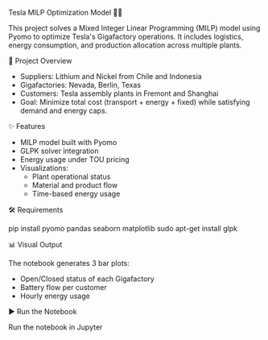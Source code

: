 ﻿Tesla MILP Optimization Model 🚗🔋

This project solves a Mixed Integer Linear Programming (MILP) model using Pyomo to optimize Tesla's Gigafactory operations. It includes logistics, energy consumption, and production allocation across multiple plants.

 📘 Project Overview

- Suppliers: Lithium and Nickel from Chile and Indonesia
- Gigafactories: Nevada, Berlin, Texas
- Customers: Tesla assembly plants in Fremont and Shanghai
- Goal: Minimize total cost (transport + energy + fixed) while satisfying demand and energy caps.

✨ Features

- MILP model built with Pyomo
- GLPK solver integration
- Energy usage under TOU pricing
- Visualizations:
  - Plant operational status
  - Material and product flow
  - Time-based energy usage

 🛠 Requirements


pip install pyomo pandas seaborn matplotlib
sudo apt-get install glpk


📊 Visual Output

The notebook generates 3 bar plots:
- Open/Closed status of each Gigafactory
- Battery flow per customer
- Hourly energy usage

▶️ Run the Notebook

Run the notebook in Jupyter



